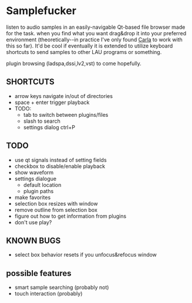Samplefucker
============

listen to audio samples in an easily-navigable Qt-based file browser made for the task. when you find what you want drag&drop it into your preferred environment (theoretically--in practice I've only found [Carla](http://github.com/falkTX/Carla) to work with this so far). It'd be cool if eventually it is extended to utilize keyboard shortcuts to send samples to other LAU programs or something.

plugin browsing (ladspa,dssi,lv2,vst) to come hopefully.

SHORTCUTS
---------
* arrow keys navigate in/out of directories
* space + enter trigger playback
* TODO:
    * tab to switch between plugins/files
    * slash to search
    * settings dialog ctrl+P

TODO
----
* use qt signals instead of setting fields
* checkbox to disable/enable playback
* show waveform
* settings dialogue
    * default location
    * plugin paths
* make favorites
* selection box resizes with window
* remove outline from selection box
* figure out how to get information from plugins
* don't use play?

KNOWN BUGS
----------
* select box behavior resets if you unfocus&refocus window

possible features
-----------------
* smart sample searching (probably not)
* touch interaction (probably)
